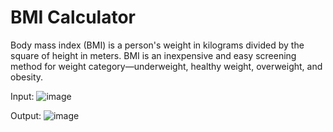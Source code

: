 # BMI Calculator
Body mass index (BMI) is a person's weight in kilograms divided by the square of height in meters. BMI is an inexpensive and easy screening method for weight category—underweight, healthy weight, overweight, and obesity.

Input:
![image](https://user-images.githubusercontent.com/99204211/212637032-5b0b6485-5fc4-444d-9e7c-a507e27dc1f3.png)

Output:
![image](https://user-images.githubusercontent.com/99204211/212637112-83e22ab8-aee3-4c7a-96f4-46643f95dd72.png)
